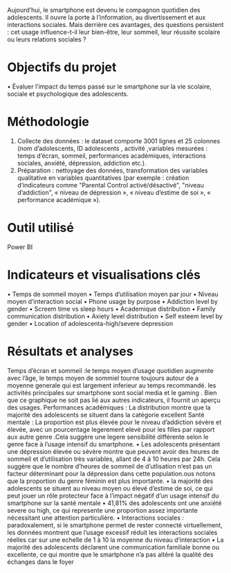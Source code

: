 Aujourd’hui, le smartphone est devenu le compagnon quotidien des adolescents. Il ouvre la porte à l’information, au divertissement et aux interactions sociales. Mais derrière ces avantages, des questions persistent : cet usage influence-t-il leur bien-être, leur sommeil, leur réussite scolaire ou leurs relations sociales ?

# Objectifs du projet
•	Évaluer l’impact du temps passé sur le smartphone sur la vie scolaire, sociale et psychologique des adolescents.
# Méthodologie
1.	Collecte des données :  le dataset  comporte 3001 lignes et 25 colonnes  (nom d’adolescents, ID adolescents , activité ,variables mesurées : temps d’écran, sommeil, performances académiques, interactions sociales, anxiété, dépression, addiction etc.).
2.	Préparation : nettoyage des données, transformation des variables qualitative en variables quantitatives (par exemple : création d’indicateurs comme "Parental Control activé/désactivé", "niveau d’addiction", « niveau de dépression », « niveau d’estime de soi », « performance académique »).
# Outil utilisé
 Power BI 
# Indicateurs et visualisations clés
•	Temps de sommeil moyen
•	Temps d’utilisation moyen par jour
•	Niveau moyen d’interaction social
•	Phone usage by purpose
•	Addiction level by gender
•	Screem time vs sleep hours
•	Academique distribution
•	Family communication distribution
•	Axiety level distribution
•	Self esteem level by gender
•	Location of adolescenta-high/severe depression


# Résultats et analyses 
Temps d’écran et sommeil :le temps moyen  d’usage quotidien augmente avec l’âge, le temps moyen de sommiel tourne toujours autour de a moyenne generale  qui est largement inferieur au temps recommandé.
les activités principales sur smartphone sont social media et le gaming . Bien que ce graphique ne soit pas lié aux autres indicateurs, il fournit un aperçu des usages.
Performances académiques : La distribution montre que la majorité des adolescents se situent dans la  catégorie excellent
Santé mentale : La proportion est plus élevée pour le niveau d’addiction sévère et élevée,  avec un pourcentage  legerement  elevé pour les filles par  rapport aux autre genre .Cela suggère une legere sensibilité différente selon le genre face à l’usage intensif du smartphone.
•	Les adolescents présentant une dépression élevée ou sévère montre que peuvent avoir des heures de sommeil et  d’utilisation très variables, allant de 4 à 10 heures par 24h. Cela suggère que le nombre d’heures de sommeil de d’utlisation n’est pas un facteur déterminant pour la dépression dans cette population.ous notons que la proportion du genre féminin est plus importante. 
•	la majorité des adolescents se situent au niveau moyen ou élevé d’estime de soi, ce qui peut jouer un rôle protecteur face à l’impact négatif d’un usage intensif du smartphone sur la santé mentale
•	41,81% des adolescents ont une anxiété severe ou high,  ce qui represente une proportion assez importante nécessitant une attention particulière.
•	Interactions sociales : paradoxalement, si le smartphone permet de rester connecté virtuellement, les données montrent que l’usage excessif réduit les interactions sociales réelles car sur une echelle de 1 à 10 la moyenne du niveau d’interaction
•	La majorité des adolescents déclarent une communication familiale bonne ou excellente, ce qui montre que le smartphone n’a pas altéré la qualité des échanges dans le foyer





